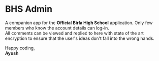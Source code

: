 # BHS Admin

A companion app for the **Official Birla High School** application. Only few members who know the account details can log-in.
<Br>All comments can be viewed and replied to here with state of the art encryption to ensure that the user's ideas don't fall into the wrong hands.

Happy coding,<br>
**Ayush**
